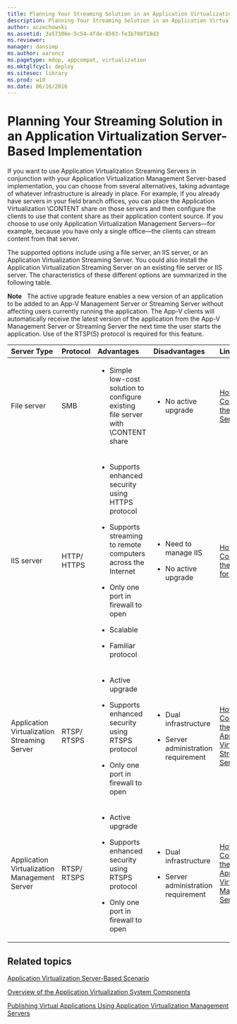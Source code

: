 ```yaml
---
title: Planning Your Streaming Solution in an Application Virtualization Server-Based Implementation
description: Planning Your Streaming Solution in an Application Virtualization Server-Based Implementation
author: aczechowski
ms.assetid: 3a57306e-5c54-4fde-8593-fe3b788f18d3
ms.reviewer: 
manager: dansimp
ms.author: aaroncz
ms.pagetype: mdop, appcompat, virtualization
ms.mktglfcycl: deploy
ms.sitesec: library
ms.prod: w10
ms.date: 06/16/2016
---
```



# Planning Your Streaming Solution in an Application Virtualization Server-Based Implementation


If you want to use Application Virtualization Streaming Servers in conjunction with your Application Virtualization Management Server-based implementation, you can choose from several alternatives, taking advantage of whatever infrastructure is already in place. For example, if you already have servers in your field branch offices, you can place the Application Virtualization \\CONTENT share on those servers and then configure the clients to use that content share as their application content source. If you choose to use only Application Virtualization Management Servers—for example, because you have only a single office—the clients can stream content from that server.

The supported options include using a file server, an IIS server, or an Application Virtualization Streaming Server. You could also install the Application Virtualization Streaming Server on an existing file server or IIS server. The characteristics of these different options are summarized in the following table.

**Note**  
The active upgrade feature enables a new version of an application to be added to an App-V Management Server or Streaming Server without affecting users currently running the application. The App-V clients will automatically receive the latest version of the application from the App-V Management Server or Streaming Server the next time the user starts the application. Use of the RTSP(S) protocol is required for this feature.

 

<table>
<colgroup>
<col width="20%" />
<col width="20%" />
<col width="20%" />
<col width="20%" />
<col width="20%" />
</colgroup>
<thead>
<tr class="header">
<th align="left">Server Type</th>
<th align="left">Protocol</th>
<th align="left">Advantages</th>
<th align="left">Disadvantages</th>
<th align="left">Links</th>
</tr>
</thead>
<tbody>
<tr class="odd">
<td align="left"><p>File server</p></td>
<td align="left"><p>SMB</p></td>
<td align="left"><ul>
<li><p>Simple low-cost solution to configure existing file server with \CONTENT share</p></li>
</ul></td>
<td align="left"><ul>
<li><p>No active upgrade</p></li>
</ul></td>
<td align="left"><p><a href="how-to-configure-the-file-server.md" data-raw-source="[How to Configure the File Server](how-to-configure-the-file-server.md)">How to Configure the File Server</a></p></td>
</tr>
<tr class="even">
<td align="left"><p>IIS server</p></td>
<td align="left"><p>HTTP/ HTTPS</p></td>
<td align="left"><ul>
<li><p>Supports enhanced security using HTTPS protocol</p></li>
<li><p>Supports streaming to remote computers across the Internet</p></li>
<li><p>Only one port in firewall to open</p></li>
<li><p>Scalable</p></li>
<li><p>Familiar protocol</p></li>
</ul></td>
<td align="left"><ul>
<li><p>Need to manage IIS</p></li>
<li><p>No active upgrade</p></li>
</ul></td>
<td align="left"><p><a href="how-to-configure-the-server-for-iis.md" data-raw-source="[How to Configure the Server for IIS](how-to-configure-the-server-for-iis.md)">How to Configure the Server for IIS</a></p></td>
</tr>
<tr class="odd">
<td align="left"><p>Application Virtualization Streaming Server</p></td>
<td align="left"><p>RTSP/ RTSPS</p></td>
<td align="left"><ul>
<li><p>Active upgrade</p></li>
<li><p>Supports enhanced security using RTSPS protocol</p></li>
<li><p>Only one port in firewall to open</p></li>
</ul></td>
<td align="left"><ul>
<li><p>Dual infrastructure</p></li>
<li><p>Server administration requirement</p></li>
</ul></td>
<td align="left"><p><a href="how-to-configure-the-application-virtualization-streaming-servers.md" data-raw-source="[How to Configure the Application Virtualization Streaming Servers](how-to-configure-the-application-virtualization-streaming-servers.md)">How to Configure the Application Virtualization Streaming Servers</a></p></td>
</tr>
<tr class="even">
<td align="left"><p>Application Virtualization Management Server</p></td>
<td align="left"><p>RTSP/ RTSPS</p></td>
<td align="left"><ul>
<li><p>Active upgrade</p></li>
<li><p>Supports enhanced security using RTSPS protocol</p></li>
<li><p>Only one port in firewall to open</p></li>
</ul></td>
<td align="left"><ul>
<li><p>Dual infrastructure</p></li>
<li><p>Server administration requirement</p></li>
</ul></td>
<td align="left"><p><a href="how-to-configure-the-application-virtualization-management-servers.md" data-raw-source="[How to Configure the Application Virtualization Management Servers](how-to-configure-the-application-virtualization-management-servers.md)">How to Configure the Application Virtualization Management Servers</a></p></td>
</tr>
</tbody>
</table>

 

## Related topics


[Application Virtualization Server-Based Scenario](application-virtualization-server-based-scenario.md)

[Overview of the Application Virtualization System Components](overview-of-the-application-virtualization-system-components.md)

[Publishing Virtual Applications Using Application Virtualization Management Servers](publishing-virtual-applications-using-application-virtualization-management-servers.md)

 

 





